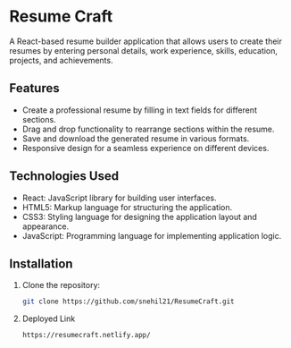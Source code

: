 # Resume Craft

A React-based resume builder application that allows users to create their resumes by entering personal details, work experience, skills, education, projects, and achievements.

## Features

- Create a professional resume by filling in text fields for different sections.
- Drag and drop functionality to rearrange sections within the resume.
- Save and download the generated resume in various formats.
- Responsive design for a seamless experience on different devices.

## Technologies Used

- React: JavaScript library for building user interfaces.
- HTML5: Markup language for structuring the application.
- CSS3: Styling language for designing the application layout and appearance.
- JavaScript: Programming language for implementing application logic.

## Installation

1. Clone the repository:

   ```bash
   git clone https://github.com/snehil21/ResumeCraft.git
2. Deployed Link
   ```deployed link
   https://resumecraft.netlify.app/
